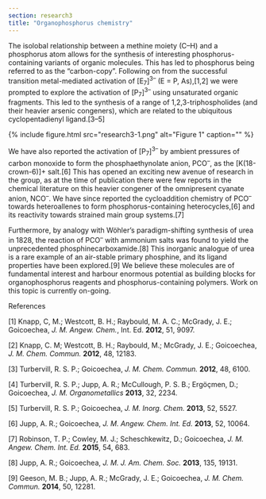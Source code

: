 ```yaml
---
section: research3
title: "Organophosphorus chemistry"
---
```



The isolobal relationship between a methine moiety (C–H) and a phosphorus atom allows for the synthesis of interesting phosphorus-containing variants of organic molecules. This has led to phosphorus being referred to as the “carbon-copy”. Following on from the successful transition metal-mediated activation of [E<sub>7</sub>]<sup>3–</sup> (E = P, As),[1,2] we were prompted to explore the activation of [P<sub>7</sub>]<sup>3–</sup> using unsaturated organic fragments. This led to the synthesis of a range of 1,2,3-triphospholides (and their heavier arsenic congeners), which are related to the ubiquitous cyclopentadienyl ligand.[3–5] 

{% include figure.html src="research3-1.png" alt="Figure 1" caption="" %}

We have also reported the activation of [P<sub>7</sub>]<sup>3–</sup> by ambient pressures of carbon monoxide to form the phosphaethynolate anion, PCO<sup>–</sup>, as the [K(18-crown-6)]+ salt.[6] This has opened an exciting new avenue of research in the group, as at the time of publication there were few reports in the chemical literature on this heavier congener of the omnipresent cyanate anion, NCO<sup>–</sup>. We have since reported the cycloaddition chemistry of PCO<sup>–</sup> towards heteroallenes to form phosphorus-containing heterocycles,[6] and its reactivity towards strained main group systems.[7] 

Furthermore, by analogy with Wöhler’s paradigm-shifting synthesis of urea in 1828, the reaction of PCO<sup>–</sup> with ammonium salts was found to yield the unprecedented phosphinecarboxamide.[8] This inorganic analogue of urea is a rare example of an air-stable primary phosphine, and its ligand properties have been explored.[9] We believe these molecules are of fundamental interest and harbour enormous potential as building blocks for organophosphorus reagents and phosphorus-containing polymers. Work on this topic is currently on-going.

References

[1] Knapp, C, M.; Westcott, B. H.; Raybould, M. A. C.; McGrady, J. E.; Goicoechea, _J. M. Angew. Chem._, Int. Ed. __2012__, 51, 9097.

[2] Knapp, C. M; Westcott, B. H.; Raybould, M.; McGrady, J. E.; Goicoechea, _J. M. Chem. Commun._ __2012__, 48, 12183.

[3] Turbervill, R. S. P.; Goicoechea, _J. M. Chem. Commun._ __2012__, 48, 6100.

[4] Turbervill, R. S. P.; Jupp, A. R.; McCullough, P. S. B.; Ergöçmen, D.; Goicoechea, _J. M. Organometallics_ __2013__, 32, 2234.

[5] Turbervill, R. S. P.; Goicoechea, _J. M. Inorg. Chem._ __2013__, 52, 5527.

[6] Jupp, A. R.; Goicoechea, _J. M. Angew. Chem. Int. Ed._ __2013__, 52, 10064.

[7] Robinson, T. P.; Cowley, M. J.; Scheschkewitz, D.; Goicoechea, _J. M. Angew. Chem. Int. Ed._ __2015__, 54, 683. 

[8] Jupp, A. R.; Goicoechea, _J. M. J. Am. Chem. Soc._ __2013__, 135, 19131.

[9] Geeson, M. B.; Jupp, A. R.; McGrady, J. E.; Goicoechea, _J. M. Chem. Commun._ __2014__, 50, 12281.

